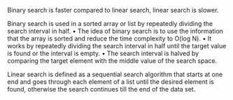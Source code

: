 Binary search is faster compared to linear search, linear search is slower.

Binary search is used in a sorted array or list by repeatedly dividing
the search interval in half.
• The idea of binary search is to use the information that the array is sorted and reduce
the time complexity to O(log N).
• It works by repeatedly dividing the search interval in half until the target value is found or
the interval is empty.
• The search interval is halved by comparing the target element with the middle value of
the search space.


Linear search 
is defined as a
sequential search algorithm that
starts at one end and goes through
each element of a list until the
desired element is found, otherwise
the search continues till the end of
the data set.